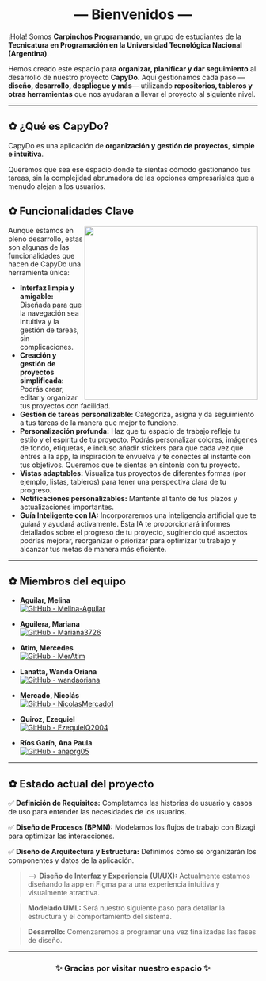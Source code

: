 <div align="center">
  
# — Bienvenidos —

</div>

¡Hola! Somos **Carpinchos Programando**, un grupo de estudiantes de la **Tecnicatura en Programación en la Universidad Tecnológica Nacional (Argentina)**.  

Hemos creado este espacio para **organizar, planificar y dar seguimiento** al desarrollo de nuestro proyecto **CapyDo**. Aquí gestionamos cada paso —**diseño, desarrollo, despliegue y más**— utilizando **repositorios, tableros y otras herramientas** que nos ayudaran a llevar el proyecto al siguiente nivel.  

---

 
## ✿ ¿Qué es CapyDo?



CapyDo es una aplicación de **organización y gestión de proyectos**, **simple e intuitiva**.

Queremos que sea ese espacio donde te sientas cómodo gestionando tus tareas, sin la complejidad abrumadora de las opciones empresariales que a menudo alejan a los usuarios.  

<h2> ✿ Funcionalidades Clave </h2> 
 <img align="right" width=350px src="https://github.com/user-attachments/assets/f47946c7-5dba-4988-b32f-510d0b3e11b7" />
 
Aunque estamos en pleno desarrollo, estas son algunas de las funcionalidades que hacen de CapyDo una herramienta única:



- **Interfaz limpia y amigable:** Diseñada para que la navegación sea intuitiva y la gestión de tareas, sin complicaciones.
- **Creación y gestión de proyectos simplificada:** Podrás crear, editar y organizar tus proyectos con facilidad.
- **Gestión de tareas personalizable:** Categoriza, asigna y da seguimiento a tus tareas de la manera que mejor te funcione.
- **Personalización profunda:** Haz que tu espacio de trabajo refleje tu estilo y el espíritu de tu proyecto. Podrás personalizar colores, imágenes de fondo, etiquetas, e incluso añadir stickers para que cada vez que entres a la app, la inspiración te envuelva y te conectes al instante con tus objetivos. Queremos que te sientas en sintonía con tu proyecto.
- **Vistas adaptables:** Visualiza tus proyectos de diferentes formas (por ejemplo, listas, tableros) para tener una perspectiva clara de tu progreso.
- **Notificaciones personalizables:** Mantente al tanto de tus plazos y actualizaciones importantes.
- **Guía Inteligente con IA:** Incorporaremos una inteligencia artificial que te guiará y ayudará activamente. Esta IA te proporcionará informes detallados sobre el progreso de tu proyecto, sugiriendo qué aspectos podrías mejorar, reorganizar o priorizar para optimizar tu trabajo y alcanzar tus metas de manera más eficiente.


---

## ✿ Miembros del equipo


- **Aguilar, Melina**  
[![GitHub - Melina-Aguilar](https://img.shields.io/badge/GitHub-Melina--Aguilar-blue?logo=github)](https://github.com/Melina-Aguilar)

- **Aguilera, Mariana**  
  [![GitHub - Mariana3726](https://img.shields.io/badge/GitHub-Mariana3726-blue?logo=github)](https://github.com/Mariana3726)


- **Atim, Mercedes**  
  [![GitHub - MerAtim](https://img.shields.io/badge/GitHub-MerAtim-blue?logo=github)](https://github.com/MerAtim) 


- **Lanatta, Wanda Oriana**  
  [![GitHub - wandaoriana](https://img.shields.io/badge/GitHub-wandaoriana-blue?logo=github)](https://github.com/wandaoriana)


- **Mercado, Nicolás**  
  [![GitHub - NicolasMercado1](https://img.shields.io/badge/GitHub-NicolasMercado1-blue?logo=github)](https://github.com/NicolasMercado1)


- **Quiroz, Ezequiel**  
   [![GitHub - EzequielQ2004](https://img.shields.io/badge/GitHub-EzequielQ2004-blue?logo=github)](https://github.com/EzequielQ2004) 


- **Ríos Garín, Ana Paula**  
  [![GitHub - anaprg05](https://img.shields.io/badge/GitHub-anaprg05-blue?logo=github)](https://github.com/anaprg05) 

---

## ✿ Estado actual del proyecto

✅ **Definición de Requisitos:** Completamos las historias de usuario y casos de uso para entender las necesidades de los usuarios.

✅ **Diseño de Procesos (BPMN):** Modelamos los flujos de trabajo con Bizagi para optimizar las interacciones.

✅ **Diseño de Arquitectura y Estructura:** Definimos cómo se organizarán los componentes y datos de la aplicación.

> --> **Diseño de Interfaz y Experiencia (UI/UX):** Actualmente estamos diseñando la app en Figma para una experiencia intuitiva y visualmente atractiva.

> **Modelado UML:** Será nuestro siguiente paso para detallar la estructura y el comportamiento del sistema.

> **Desarrollo:** Comenzaremos a programar una vez finalizadas las fases de diseño.

---
<div align="center">
  
### ✨ Gracias por visitar nuestro espacio ✨

</div>
